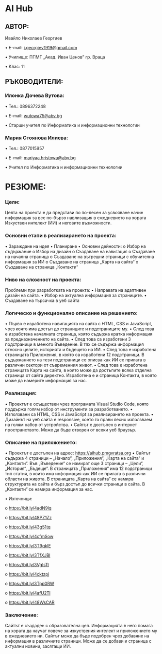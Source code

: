 # AI Hub
## АВТОР:
Ивайло Николаев Георгиев

•	E-mail: i.georgiev1919@gmail.com

•	Училище: ППМГ „Акад. Иван Ценов” гр. Враца

•	Клас: 11

## РЪКОВОДИТЕЛИ:
### Илонка Дочева Вутова:

•	Тел.: 0896372248

•	E-mail: wutowa75@abv.bg

•	Старши учител по Информатика и информационни технологии

### Мария Стоянова Илиева:

•	Тел.: 0877015957

•	E-mail: mariyaa.hristowa@abv.bg

•	Учител по Информатика и информационни технологии

# РЕЗЮМЕ:
### Цели:
Целта на проекта е да представи по по-лесен за усвояване начин информация за все по-бързо навлизащия в ежедневието на хората Изкуствен интелект (ИИ) и неговите възможности.
### Основни етапи в реализирането на проекта:
•	Зараждане на идея
•	Планиране
•	Основни дейности:
o	Избор на съдържание
o	Избор на дизайн
o	Създаване на навигация
o	Създаване на начална страница
o	Създаване на вътрешни страници с обучителна информация за ИИ
o	Създаване на страница „Карта на сайта“
o	Създаване на страница „Контакти“

### Ниво на сложност на проекта:
Проблеми при разработката на проекта:
•	Направата на адаптивен дизайн на сайта.
•	Избор на актуална информация за страниците.
•	Създаване на търсачка в уеб сайта

### Логическо и функционално описание на решението:
•	Първо е изработена навигацията на сайта с HTML, CSS и JavaScript, чрез която има достъп до страниците и подстраниците му.
•	След това е изработена началната страница, която съдържа кратка информация за предназначението на сайта.
•	След това са изработени 3 подстраници в менюто Въведение. В тях се съдържа информация относно целите, историята и бъдещето на ИИ.
•	След това е изработена страницата Приложения, в която са изработени 12 подстраници. В съдържанието на тези подстраници се описва как ИИ се прилага в различни сектори от съвременния живот.
•	След това е изработена страницата Карта на сайта, в която може да достъпите всяка отделна страница от сайта директно. Изработена е и страница Контакти, в която може да намерите информация за нас.
### Реализация:
•	Проектът е осъществен чрез програмата Visual Studio Code, която поддържа голям избор от инструменти за разработването. 
•	Използвани са HTML, CSS и JavaScript за реализирането на проекта.
•	Дизайнът на уеб сайта е responsive, което го прави лесно използваем на голям набор от устройства.
•	Сайтът е достъпен в интернет пространството. Може да бъде отворен от всеки уеб браузър.
### Описание на приложението:
•	Проектът е достъпен на адрес: https://aihub.pmgvratsa.org
•	Сайтът съдържа 4 страници – „Начало“, „Приложения“, „Карта на сайта“ и „Контакти“. Във „Въведение“ се намират още 3 страници – „Цели“, „История“, „Бъдеще“. В страницата „Приложения“ има 12 подстраници тип статия, в които има информация как ИИ се прилага в различни области на живота. В страницата „Карта на сайта“ се намира структурата на сайта и бърз достъп до всички страници в сайта. В „Контакти“ се намира информация за нас.

•	Източници:

o	https://bit.ly/4adN9lq

o	https://bit.ly/48PZ1Zz

o	https://bit.ly/43g51tq

o	https://bit.ly/4cfmSow

o	https://bit.ly/3T9qkIE

o	https://bit.ly/3TfXJBl

o	https://bit.ly/3VgIsTt

o	https://bit.ly/4cktzpi

o	https://bit.ly/3Tpp0RW

o	https://bit.ly/4afU2Tl

o	https://bit.ly/48WsCAR


### Заключение:
Сайтът е създаден с образователна цел. Информацията в него помага на хората да научат повече за изкуствения интелект и приложението му в ежедневието ни. Сайтът може да бъде подобрен чрез добавяне на информация в различните страници. Може да се добави и страница с актуални новини, засягащи ИИ.
